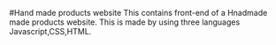 #Hand made products website
This contains front-end of a Hnadmade made products website.
This is made by using three languages Javascript,CSS,HTML.
